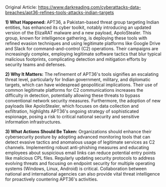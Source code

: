 Original Article: https://www.darkreading.com/cyberattacks-data-breaches/apt36-refines-tools-attacks-indian-targets

**1) What Happened:**
APT36, a Pakistan-based threat group targeting Indian entities, has enhanced its cyber toolkit, notably introducing an updated version of the ElizaRAT malware and a new payload, ApoloStealer. This group, known for intelligence gathering, is deploying these tools with refined evasion techniques and using legitimate platforms like Google Drive and Slack for command-and-control (C2) operations. Their campaigns are increasingly complex, employing legitimate software tactics that blur typical malicious footprints, complicating detection and mitigation efforts by security teams and defenses.

**2) Why It Matters:**
The refinement of APT36's tools signifies an escalating threat level, particularly for Indian government, military, and diplomatic targets, which can have widespread geopolitical implications. Their use of common legitimate platforms for C2 communications increases the difficulty in detection, potentially allowing these threats to bypass conventional network security measures. Furthermore, the adoption of new payloads like ApoloStealer, which focuses on data collection and exfiltration, highlights APT36's ongoing strategy of sophisticated espionage, posing a risk to critical national security and sensitive information infrastructures.

**3) What Actions Should Be Taken:**
Organizations should enhance their cybersecurity posture by adopting advanced monitoring tools that can detect evasive tactics and anomalous usage of legitimate services as C2 channels. Implementing robust anti-phishing measures and educating employees about suspicious email links can reduce potential entry points like malicious CPL files. Regularly updating security protocols to address evolving threats and focusing on endpoint security for multiple operating systems (Windows, Linux, Android) is critical. Collaboration between national and international agencies can also provide vital threat intelligence for proactively countering APT36's activities.
